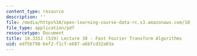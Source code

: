 ```yaml
---
content_type: resource
description: ''
file: /media/https%3A/open-learning-course-data-rc.s3.amazonaws.com/18-335j-introduction-to-numerical-methods-spring-2019/edf5b798bef2f1cfe687a6bfcd32a03a_MIT18_335JS19_lec38.pdf
file_type: application/pdf
resourcetype: Document
title: 18.335J (S19) Lecture 38 - Fast Fourier Transform Algorithms
uid: edf5b798-bef2-f1cf-e687-a6bfcd32a03a
---
```


